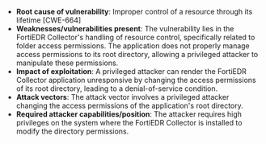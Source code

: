 - **Root cause of vulnerability**: Improper control of a resource through its lifetime [CWE-664]
- **Weaknesses/vulnerabilities present**: The vulnerability lies in the FortiEDR Collector's handling of resource control, specifically related to folder access permissions. The application does not properly manage access permissions to its root directory, allowing a privileged attacker to manipulate these permissions.
- **Impact of exploitation**: A privileged attacker can render the FortiEDR Collector application unresponsive by changing the access permissions of its root directory, leading to a denial-of-service condition.
- **Attack vectors**: The attack vector involves a privileged attacker changing the access permissions of the application's root directory.
- **Required attacker capabilities/position**: The attacker requires high privileges on the system where the FortiEDR Collector is installed to modify the directory permissions.